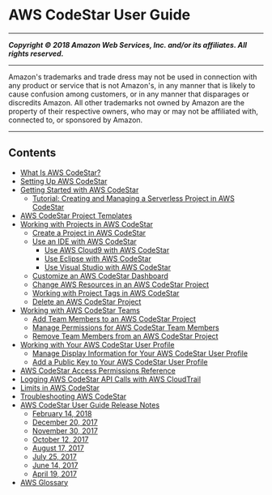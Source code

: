 # AWS CodeStar User Guide

-----
*****Copyright &copy; 2018 Amazon Web Services, Inc. and/or its affiliates. All rights reserved.*****

-----
Amazon's trademarks and trade dress may not be used in 
     connection with any product or service that is not Amazon's, 
     in any manner that is likely to cause confusion among customers, 
     or in any manner that disparages or discredits Amazon. All other 
     trademarks not owned by Amazon are the property of their respective
     owners, who may or may not be affiliated with, connected to, or 
     sponsored by Amazon.

-----
## Contents
+ [What Is AWS CodeStar?](welcome.md)
+ [Setting Up AWS CodeStar](setting-up.md)
+ [Getting Started with AWS CodeStar](getting-started.md)
   + [Tutorial: Creating and Managing a Serverless Project in AWS CodeStar](sam-tutorial.md)
+ [AWS CodeStar Project Templates](templates.md)
+ [Working with Projects in AWS CodeStar](working-with-projects.md)
   + [Create a Project in AWS CodeStar](how-to-create-project.md)
   + [Use an IDE with AWS CodeStar](setting-up-ide.md)
      + [Use AWS Cloud9 with AWS CodeStar](setting-up-ide-cloud9.md)
      + [Use Eclipse with AWS CodeStar](setting-up-ide-ec.md)
      + [Use Visual Studio with AWS CodeStar](setting-up-ide-vs.md)
   + [Customize an AWS CodeStar Dashboard](how-to-customize.md)
   + [Change AWS Resources in an AWS CodeStar Project](how-to-change-project.md)
   + [Working with Project Tags in AWS CodeStar](working-with-project-tags.md)
   + [Delete an AWS CodeStar Project](how-to-delete-project.md)
+ [Working with AWS CodeStar Teams](working-with-teams.md)
   + [Add Team Members to an AWS CodeStar Project](how-to-add-team-member.md)
   + [Manage Permissions for AWS CodeStar Team Members](how-to-manage-team-permissions.md)
   + [Remove Team Members from an AWS CodeStar Project](how-to-remove-team-member.md)
+ [Working with Your AWS CodeStar User Profile](working-with-user-info.md)
   + [Manage Display Information for Your AWS CodeStar User Profile](how-to-manage-user-pref.md)
   + [Add a Public Key to Your AWS CodeStar User Profile](how-to-add-ec2-key.md)
+ [AWS CodeStar Access Permissions Reference](access-permissions.md)
+ [Logging AWS CodeStar API Calls with AWS CloudTrail](cloudtrail.md)
+ [Limits in AWS CodeStar](limits.md)
+ [Troubleshooting AWS CodeStar](troubleshooting.md)
+ [AWS CodeStar User Guide Release Notes](history.md)
   + [February 14, 2018](history-2018-02-14.md)
   + [December 20, 2017](history-2017-12-20.md)
   + [November 30, 2017](history-2017-11-30.md)
   + [October 12, 2017](history-2017-10-12.md)
   + [August 17, 2017](history-2017-08-17.md)
   + [July 25, 2017](history-2017-07-25.md)
   + [June 14, 2017](history-2017-06-14.md)
   + [April 19, 2017](history-2017-04-19.md)
+ [AWS Glossary](glossary.md)